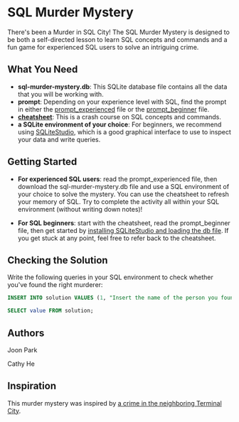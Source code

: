 # SQL Murder Mystery

There's been a Murder in SQL City! The SQL Murder Mystery is designed to be both a self-directed lesson to learn SQL concepts and commands and a fun game for experienced SQL users to solve an intriguing crime.

## What You Need
* **sql-murder-mystery.db**: This SQLite database file contains all the data that you will be working with.
* **prompt**: Depending on your experience level with SQL, find the prompt in either the [prompt_experienced](https://github.com/NUKnightLab/sql-mysteries/blob/master/prompt_experienced.pdf) file or the [prompt_beginner](https://github.com/NUKnightLab/sql-mysteries/blob/master/prompt_beginner.pdf) file.
* **[cheatsheet](https://github.com/NUKnightLab/sql-mysteries/blob/master/cheatsheet.pdf)**: This is a crash course on SQL concepts and commands.
* **a SQLite environment of your choice**: For beginners, we recommend using [SQLiteStudio](https://github.com/NUKnightLab/sql-mysteries/blob/master/sqlite_studio.pdf), which is a good graphical interface to use to inspect your data and write queries.

## Getting Started
* **For experienced SQL users**: read the prompt_experienced file, then download the sql-murder-mystery.db file and use a SQL environment of your choice to solve the mystery. You can use the cheatsheet to refresh your memory of SQL. Try to complete the activity all within your SQL environment (without writing down notes)!

* **For SQL beginners**: start with the cheatsheet, read the prompt_beginner file, then get started by [installing SQLiteStudio and loading the db file](https://github.com/NUKnightLab/sql-mysteries/blob/master/sqlite_studio.pdf). If you get stuck at any point, feel free to refer back to the cheatsheet.

## Checking the Solution
Write the following queries in your SQL environment to check whether you've found the right murderer:

```SQL
INSERT INTO solution VALUES (1, "Insert the name of the person you found here");

SELECT value FROM solution;
```


## Authors
Joon Park

Cathy He

## Inspiration
This murder mystery was inspired by [a crime in the neighboring Terminal City](https://github.com/veltman/clmystery "command-line murder mystery").
